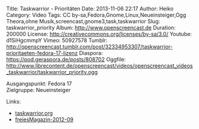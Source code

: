 Title: Taskwarrior - Prioritäten
Date: 2013-11-06 22:17
Author: Heiko
Category: Video
Tags: CC by-sa,Fedora,Gnome,Linux,Neueinsteiger,Ogg Theora,ohne Musik,screencast,gnome3,task,taskwarrior
Slug: taskwarrior_priority
Album: http://www.openscreencast.de
Duration: 200000
License: http://creativecommons.org/licenses/by-sa/3.0/
Youtube: d1SiHgcmmpY
Vimeo: 50927578
Tumblr: http://openscreencast.tumblr.com/post/32334953307/taskwarrior-prioritaeten-fedora-17-lizenz
Diaspora: https://pod.geraspora.de/posts/808702
Oggfile: http://www.librecontent.de/openscreencast/videos/openscreencast_videos_taskwarrior/taskwarrior_priority.ogg

Ausgangspunkt: Fedora 17  
Zielgruppe: Neueinsteiger  

Links:

  * [taskwarrior.org](http://taskwarrior.org/ "Link zu taskwarrior" )
  * [freiesMagazin-2012-09](http://www.freiesmagazin.de/mobil/freiesMagazin-2012-09.html#12_09_taskwarrior_02 "Link zu freiesmagazin.de" )

